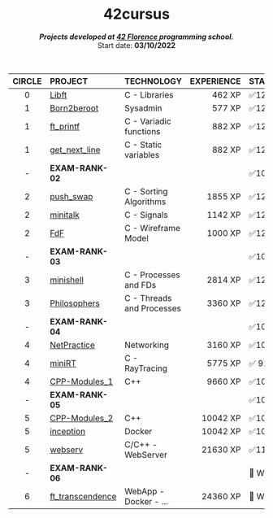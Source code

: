 <h1 align="center">
	42cursus
</h1>

<p align="center">
	<b><i>Projects developed at <a href="https://42firenze.it/">42 Florence </a> programming school.</i></b><br>
	Start date: <b>03/10/2022</b><br>
</p>
<br>
<div align="center">

|CIRCLE	|PROJECT							                                                              |TECHNOLOGY				|EXPERIENCE|STATUS	           |
|:-:	|:--								                                                              |:--					    |--:     |:--		           |
|0		|[Libft](https://github.com/kichkiro/42/tree/main/42cursus/00-libft)                               |C - Libraries			|462 XP  | ✅125/125           |
|1		|[Born2beroot](https://github.com/kichkiro/42/tree/main/42cursus/01-Born2beroot)			          |Sysadmin				    |577 XP  | ✅125/125           |	
|1		|[ft_printf](https://github.com/kichkiro/42/tree/main/42cursus/02-ft_printf)                       |C - Variadic functions	|882 XP  | ✅125/125           |
|1		|[get_next_line](https://github.com/kichkiro/42/tree/main/42cursus/03-get_next_line)               |C - Static variables		|882 XP  | ✅125/125           |	
|- 		| __EXAM-RANK-02__                                                                                |                         |        | ✅100/100           |
|2		|[push_swap](https://github.com/kichkiro/42/tree/main/42cursus/04-push_swap)			              |C - Sorting Algorithms 	|1855 XP | ✅125/125           |
|2		|[minitalk](https://github.com/kichkiro/42/tree/main/42cursus/05-minitalk)			              |C - Signals				|1142 XP | ✅125/125           |
|2		|[FdF](https://github.com/kichkiro/42/tree/main/42cursus/06-FdF)			                          |C - Wireframe Model      |1000 XP | ✅125/125           |
|-      | __EXAM-RANK-03__                                                                                |                         |        | ✅100/100           |
|3		|[minishell](https://github.com/kichkiro/minishell/tree/ffa6bbfea21015e019a7c7cbcd02ce83cbbbb1df) |C - Processes and FDs    |2814 XP | ✅125/125           |
|3		|[Philosophers](https://github.com/kichkiro/42/tree/main/42cursus/3-philosophers)			      |C - Threads and Processes|3360 XP | ✅125/125           |
|-      | __EXAM-RANK-04__                                                                                |                         |        | ✅100/100           |
|4		|[NetPractice](https://github.com/kichkiro/42/tree/main/42cursus/4-NetPractice)			          |Networking 			    |3160 XP | ✅100/100           |
|4		|[miniRT](https://github.com/kichkiro/miniRT/tree/3ea3f512a50bb17c22af7aae6d26808c98140dac)       |C - RayTracing           |5775 XP | ✅ 92/125           |
|4		|[CPP-Modules_1](https://github.com/kichkiro/42/tree/main/42cursus/4-CPP-Modules_1)               |C++			            |9660 XP | ✅100/100           |
|-      | __EXAM-RANK-05__                                                                                |                         |        | ✅100/100           |
|5		|[CPP-Modules_2](https://github.com/kichkiro/42/tree/main/42cursus/5-CPP-Modules_2)               |C++			            |10042 XP| ✅100/100           |
|5		|[inception](https://github.com/kichkiro/42/tree/main/42cursus/5-Inception)		                  |Docker			        |10042 XP| ✅100/125           |
|5		|[webserv](https://github.com/kichkiro/42/tree/main/42cursus/5-webserv)		                      |C/C++ - WebServer  	    |21630 XP| ✅110/125           |
|-      | __EXAM-RANK-06__                                                                                |                         |        | 🚧 WiP              |
|6  	|[ft_transcendence]()                                                                             |WebApp - Docker - ...    |24360 XP| 🚧 WiP              |

</div>
